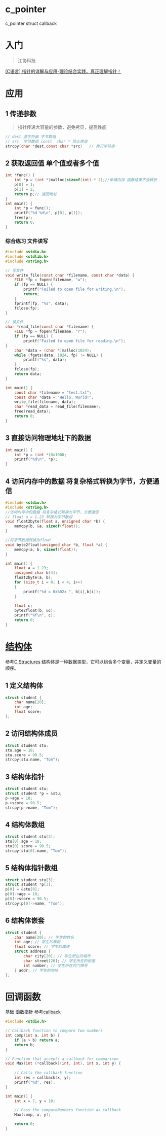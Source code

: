 # c_pointer
c_pointer struct callback
# 入门
> 江协科技

[[C语言] 指针的详解与应用-理论结合实践，真正理解指针！](https://www.bilibili.com/video/BV1Mb4y1X7dz/?spm_id_from=333.1387.homepage.video_card.click&vd_source=3a269af70b5c8a1a3dd446fff1fabf6a)
# 应用
## 1 传递参数
> 指针传递大容量的参数，避免拷贝，提高性能

```c
// dest 源字符串 字节数组 
// src  字节数组 const  char * 防止修改
strcpy(char *dest,const char *src)   // 拷贝字符串
```
## 2 获取返回值 单个值或者多个值
```c
int *func() {
    int *p = (int *)malloc(sizeof(int) * 2);//申请内存 函数结束不会释放
    p[0] = 1;
    p[1] = 2;
    return p;// 返回地址
}
int main() {
    int *p = func();
    printf("%d %d\n", p[0], p[1]);
    free(p);
    return 0;
}
```
### 综合练习 文件读写
```c
#include <stdio.h>
#include <stdlib.h>
#include <string.h>

// 写文件
void write_file(const char *filename, const char *data) {
    FILE *fp = fopen(filename, "w");
    if (fp == NULL) {
        printf("Failed to open file for writing.\n");
        return;
    }
    fprintf(fp, "%s", data);
    fclose(fp);
}

// 读文件
char *read_file(const char *filename) {
    FILE *fp = fopen(filename, "r");
    if (fp == NULL) {
        printf("Failed to open file for reading.\n");
}
    char *data = (char *)malloc(1024);
    while (fgets(data, 1024, fp) != NULL) {
        printf("%s", data);
    }
    fclose(fp);
    return data;
}

int main() {
    const char *filename = "test.txt";
    const char *data = "Hello, World!";
    write_file(filename, data);
    char *read_data = read_file(filename);
    free(read_data);
    return 0;
}
```
## 3 直接访问物理地址下的数据
```c
int main() {
    int *p = (int *)0x1000;
    printf("%d\n", *p);
}
```
## 4 访问内存中的数据 将复杂格式转换为字节，方便通信
```c
#include <stdio.h>
#include <string.h>
//访问内存中的数据 将复杂格式转换为字节，方便通信
// float a = 1.23 转换为字节数组
void float2byte(float a, unsigned char *b) {
    memcpy(b, &a, sizeof(float));
}

//将字节数组转换为float
void byte2float(unsigned char *b, float *a) {
    memcpy(a, b, sizeof(float));
}

int main() {
    float a = 1.23;
    unsigned char b[4];
    float2byte(a, b);
    for (size_t i = 0; i < 4; i++)
    {
        printf("%d = 0x%02x ", b[i],b[i]);
    }
    
    float c;
    byte2float(b, &c);
    printf("%f\n", c);
    return 0;
}
``` 
# [结构体](https://www.tutorialspoint.com/cprogramming/c_structures.htm)
参考[C Structures](https://www.tutorialspoint.com/cprogramming/c_structures.htm)
结构体是一种数据类型，它可以组合多个变量，并定义变量的顺序。
## 1 定义结构体
```c
struct student {
    char name[20];
    int age;
    float score;
};
```
## 2 访问结构体成员
```c
struct student stu;
stu.age = 18;
stu.score = 90.5;
strcpy(stu.name, "Tom");
```
## 3 结构体指针
```c
struct student stu;
struct student *p = &stu;
p->age = 18;
p->score = 90.5;
strcpy(p->name, "Tom");
```
## 4 结构体数组
```c
struct student stu[3];
stu[0].age = 18;
stu[0].score = 90.5;
strcpy(stu[0].name, "Tom");
```
## 5 结构体指针数组
```c
struct student stu[3];
struct student *p[3];
p[0] = &stu[0];
p[0]->age = 18;
p[0]->score = 90.5;
strcpy(p[0]->name, "Tom");
```
## 6 结构体嵌套
```c
struct student {
    char name[20]; // 学生的姓名
    int age; // 学生的年龄
    float score; // 学生的成绩
    struct address {
        char city[20]; // 学生所在的城市
        char street[20]; // 学生所在的街道
        int number; // 学生所在的门牌号
    } addr; // 学生的地址
};
```
   
# 回调函数
基础 函数指针
参考[callback](https://www.geeksforgeeks.org/callbacks-in-c/)
```c
#include <stdio.h>

// Callback function to compare two numbers
int comp(int a, int b) {
    if (a > b) return a;
    return b;
}

// Function that accepts a callback for comparison
void Max(int (*callback)(int, int), int x, int y) {
  
    // Calls the callback function
    int res = callback(x, y);  
    printf("%d", res);
}

int main() {
    int x = 7, y = 10;

    // Pass the compareNumbers function as callback
    Max(comp, x, y);

    return 0;
}
```